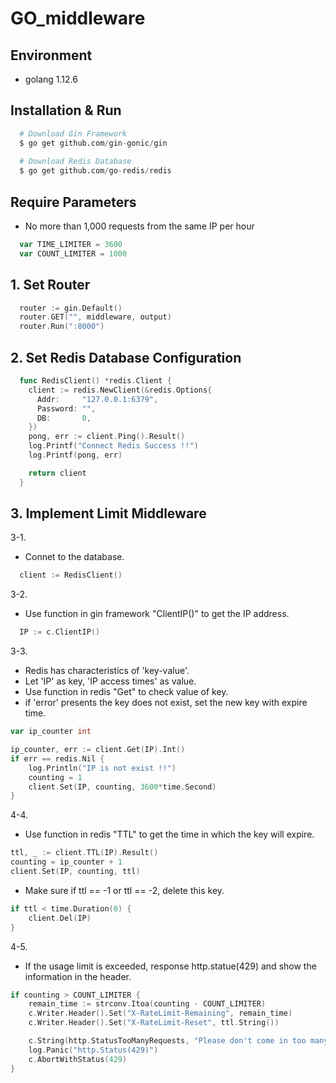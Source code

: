 # GO_middleware

## Environment
- golang 1.12.6

## Installation & Run
```python
  # Download Gin Framework
  $ go get github.com/gin-gonic/gin
  
  # Download Redis Database
  $ go get github.com/go-redis/redis
```

## Require Parameters
- No more than 1,000 requests from the same IP per hour
```go
  var TIME_LIMITER = 3600
  var COUNT_LIMITER = 1000
```

## 1. Set Router
```go
  router := gin.Default()
  router.GET("", middleware, output)
  router.Run(":8000")
```

## 2. Set Redis Database Configuration
```go
  func RedisClient() *redis.Client {
    client := redis.NewClient(&redis.Options{
      Addr:     "127.0.0.1:6379",
      Password: "",
      DB:       0,
    })
    pong, err := client.Ping().Result()
    log.Printf("Connect Redis Success !!")
    log.Printf(pong, err)

    return client
  }
```

## 3. Implement Limit Middleware
3-1.
- Connet to the database.
```go
  client := RedisClient()
```
3-2.
- Use function in gin framework "ClientIP()" to get the IP address.
```go
  IP := c.ClientIP()
```
3-3.
- Redis has characteristics of 'key-value'.<br>
- Let 'IP' as key, 'IP access times' as value.<br>
- Use function in redis "Get" to check value of key.<br>
- if 'error' presents the key does not exist, set the new key with expire time.
```go
var ip_counter int

ip_counter, err := client.Get(IP).Int()
if err == redis.Nil {
	log.Println("IP is not exist !!")
	counting = 1
	client.Set(IP, counting, 3600*time.Second)
}
```
4-4.
- Use function in redis "TTL" to get the time in which the key will expire.
```go
ttl, _ := client.TTL(IP).Result()
counting = ip_counter + 1
client.Set(IP, counting, ttl)
```
- Make sure if ttl == -1 or ttl == -2, delete this key.
```go
if ttl < time.Duration(0) {
	client.Del(IP)
}
```
4-5.
- If the usage limit is exceeded, response http.statue(429) and show the information in the header.
```go
if counting > COUNT_LIMITER {
	remain_time := strconv.Itoa(counting - COUNT_LIMITER)
	c.Writer.Header().Set("X-RateLimit-Remaining", remain_time)
	c.Writer.Header().Set("X-RateLimit-Reset", ttl.String())

	c.String(http.StatusTooManyRequests, "Please don't come in too many times.\nThank you for your cooperation~")
	log.Panic("http.Status(429)")
	c.AbortWithStatus(429)
}
```
